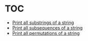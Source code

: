 # TOC

- [Print all substrings of a string](print-all-substrings-of-string.md)
- [Print all subsequences of a string](print-all-subsequences-of-string.md)
- [Print all permutations of a string](print-all-permutations-of-string.md)
